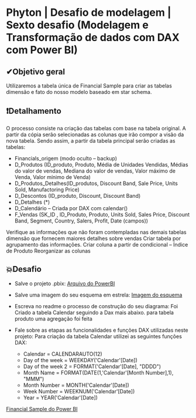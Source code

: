 # Phyton | Desafio de modelagem | Sexto desafio (Modelagem e Transformação de dados com DAX com Power BI)

## ✔Objetivo geral
Utilizaremos a tabela única de Financial Sample para criar as tabelas dimensão e fato do nosso modelo baseado em star schema.

## ❗Detalhamento
O processo consiste na criação das tabelas com base na tabela original. A partir da cópia serão selecionadas as colunas que irão compor a visão da nova tabela. Sendo assim, a partir da tabela principal serão criadas as tabelas:

 - Financials_origem (modo oculto – backup)
 - D_Produtos (ID_produto, Produto, Média de Unidades Vendidas, Médias do valor de vendas, Mediana do valor de vendas, Valor máximo de Venda, Valor mínimo de Venda)
 - D_Produtos_Detalhes(ID_produtos, Discount Band, Sale Price, Units Sold, Manufactoring Price)
 - D_Descontos (ID_produto, Discount, Discount Band)
 - D_Detalhes (*)
 - D_Calendário – Criada por DAX com calendar()
 - F_Vendas (SK_ID , ID_Produto, Produto, Units Sold, Sales Price, Discount Band, Segment, Country, Salers, Profit, Date (campos))

Verifique as informações que não foram contempladas nas demais tabelas dimensão que fornecem maiores detalhes sobre vendas
Criar tabela por agrupamento das informações.
Criar coluna a partir de condicional – Índice de Produto
Reorganizar as colunas


## 💥Desafio

 - Salve o projeto .pbix:
  [Arquivo do PowerBI](https://github.com/CarlosJot4/Desafios-de-projetos/blob/main/Desafio%206/Desafio_06.pbix)

 - Salve uma imagem do seu esquema em estrela:
  [Imagem do esquema](https://github.com/CarlosJot4/Desafios-de-projetos/blob/main/Desafio%206/Esquema%20em%20estrela.png)

 - Escreva no readme o processo de construção do seu diagrama:
  Foi Criado a tabela Calendar seguindo a Dax mais abaixo. 
  para tabela produto uma agregação foi feita   

 - Fale sobre as etapas as funcionalidades e funções DAX utilizadas neste projeto:
  Para criação da tabela Calendar utilizei as seguintes funções DAX:
   - Calendar = CALENDARAUTO(12)
   - Day of the week = WEEKDAY('Calendar'[Date])
   - Day of the week 2 = FORMAT('Calendar'[Date], "DDDD")
   - Month Name = FORMAT(DATE(1,'Calendar'[Month Number],1), "MMM") 
   - Month Number = MONTH('Calendar'[Date])
   - Week Number = WEEKNUM('Calendar'[Date])
   - Year = YEAR('Calendar'[Date])

 [Financial Sample do Power BI](https://github.com/CarlosJot4/Desafios-de-projetos/blob/main/Desafio%206/Financial%20Sample.xlsx)
